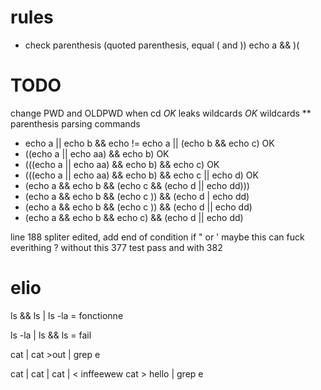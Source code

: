 # rules
- check parenthesis (quoted parenthesis, equal ( and ))
echo a && )(

# TODO
change PWD and OLDPWD when cd *OK*
leaks wildcards *OK*
wildcards **
parenthesis parsing commands
 - echo a || echo b && echo != echo a || (echo b && echo c) OK
 - ((echo a || echo aa) && echo b) OK
 - (((echo a || echo aa) && echo b) && echo c) OK
 - (((echo a || echo aa) && echo b) && echo c || echo d) OK
 - (echo a && echo b && (echo c && (echo d || echo dd)))
 - (echo a && echo b && (echo c )) && (echo d | echo dd)
 - (echo a && echo b && (echo c )) && (echo d || echo dd)
 - (echo a && echo b && echo c) && (echo d || echo dd)

line 188 spliter edited, add end of condition if " or ' maybe this can fuck everithing ? without this 377 test pass and with 382

# elio
ls && ls | ls -la = fonctionne

ls -la | ls && ls = fail

cat | cat >out | grep e

cat | cat | cat | < inffeewew cat > hello | grep e
